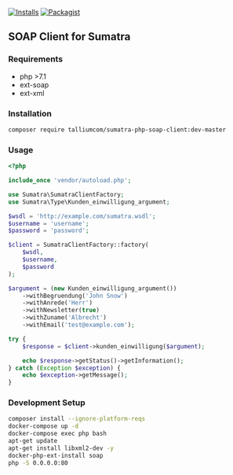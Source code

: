 [![Installs](https://img.shields.io/packagist/dt/talliumcom/sumatra-php-soap-client.svg)](https://packagist.org/packages/talliumcom/sumatra-php-soap-client/stats)
[![Packagist](https://img.shields.io/packagist/php-v/talliumcom/sumatra-php-soap-client.svg)](https://packagist.org/packages/talliumcom/sumatra-php-soap-client)


## SOAP Client for Sumatra

### Requirements

* php >7.1
* ext-soap 
* ext-xml

### Installation
```bash
composer require talliumcom/sumatra-php-soap-client:dev-master
```

### Usage 
```php
<?php

include_once 'vendor/autoload.php';

use Sumatra\SumatraClientFactory;
use Sumatra\Type\Kunden_einwilligung_argument;

$wsdl = 'http://example.com/sumatra.wsdl';
$username = 'username';
$password = 'password';

$client = SumatraClientFactory::factory(
    $wsdl,
    $username,
    $password
);

$argument = (new Kunden_einwilligung_argument())
    ->withBegruendung('John Snow')
    ->withAnrede('Herr')
    ->withNewsletter(true)
    ->withZuname('Albrecht')
    ->withEmail('test@example.com');

try {
    $response = $client->kunden_einwilligung($argument);

    echo $response->getStatus()->getInformation();
} catch (Exception $exception) {
    echo $exception->getMessage();
}
```


### Development Setup

```bash
composer install --ignore-platform-reqs 
docker-compose up -d
docker-compose exec php bash
apt-get update
apt-get install libxml2-dev -y
docker-php-ext-install soap
php -S 0.0.0.0:80
```
